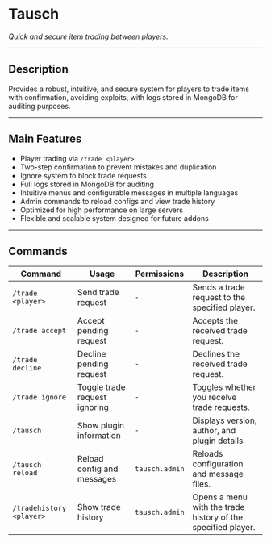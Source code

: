 # Tausch

*Quick and secure item trading between players.*

---

## Description

Provides a robust, intuitive, and secure system for players to trade items with confirmation, avoiding exploits, with logs stored in MongoDB for auditing purposes.

---

## Main Features

- Player trading via `/trade <player>`
- Two-step confirmation to prevent mistakes and duplication
- Ignore system to block trade requests
- Full logs stored in MongoDB for auditing
- Intuitive menus and configurable messages in multiple languages
- Admin commands to reload configs and view trade history
- Optimized for high performance on large servers
- Flexible and scalable system designed for future addons

---

## Commands

| Command                   | Usage                             | Permissions     | Description                                               |
|---------------------------|-----------------------------------|------------------|-----------------------------------------------------------|
| `/trade <player>`         | Send trade request                | `-`              | Sends a trade request to the specified player.            |
| `/trade accept`           | Accept pending request            | `-`              | Accepts the received trade request.                       |
| `/trade decline`          | Decline pending request           | `-`              | Declines the received trade request.                      |
| `/trade ignore`           | Toggle trade request ignoring     | `-`              | Toggles whether you receive trade requests.               |
| `/tausch`                 | Show plugin information           | `-`              | Displays version, author, and plugin details.             |
| `/tausch reload`          | Reload config and messages        | `tausch.admin`   | Reloads configuration and message files.                  |
| `/tradehistory <player>`  | Show trade history                | `tausch.admin`   | Opens a menu with the trade history of the specified player. |
